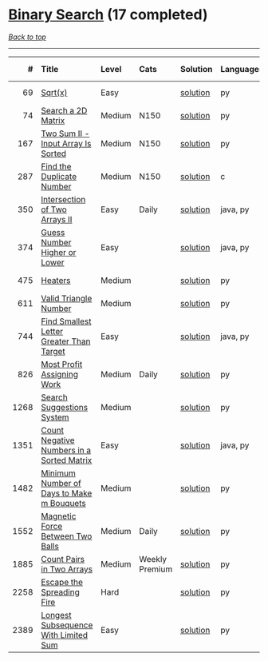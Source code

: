 # [Binary Search](<https://leetcode.com/tag/Binary-Search/>) (17 completed)

*[Back to top](<../../README.md>)*

------

|    # | Title                                                                                                                  | Level   | Cats           | Solution                                                             | Languages   | Date Complete   |
|-----:|:-----------------------------------------------------------------------------------------------------------------------|:--------|:---------------|:---------------------------------------------------------------------|:------------|:----------------|
|   69 | [Sqrt(x)](<https://leetcode.com/problems/sqrtx>)                                                                       | Easy    |                | [solution](<../_69. Sqrt(x).md>)                                     | py          | Jun 07, 2024    |
|   74 | [Search a 2D Matrix](<https://leetcode.com/problems/search-a-2d-matrix>)                                               | Medium  | N150           | [solution](<../_74. Search a 2D Matrix.md>)                          | py          | Jun 14, 2024    |
|  167 | [Two Sum II - Input Array Is Sorted](<https://leetcode.com/problems/two-sum-ii-input-array-is-sorted>)                 | Medium  | N150           | [solution](<../_167. Two Sum II - Input Array Is Sorted.md>)         | py          | Jun 13, 2024    |
|  287 | [Find the Duplicate Number](<https://leetcode.com/problems/find-the-duplicate-number>)                                 | Medium  | N150           | [solution](<../_287. Find the Duplicate Number.md>)                  | c           | Jun 25, 2024    |
|  350 | [Intersection of Two Arrays II](<https://leetcode.com/problems/intersection-of-two-arrays-ii>)                         | Easy    | Daily          | [solution](<../_350. Intersection of Two Arrays II.md>)              | java, py    | Jul 01, 2024    |
|  374 | [Guess Number Higher or Lower](<https://leetcode.com/problems/guess-number-higher-or-lower>)                           | Easy    |                | [solution](<../_374. Guess Number Higher or Lower.md>)               | java, py    | Jun 02, 2024    |
|  475 | [Heaters](<https://leetcode.com/problems/heaters>)                                                                     | Medium  |                | [solution](<../_475. Heaters.md>)                                    | py          | Jun 07, 2024    |
|  611 | [Valid Triangle Number](<https://leetcode.com/problems/valid-triangle-number>)                                         | Medium  |                | [solution](<../_611. Valid Triangle Number.md>)                      | py          | May 22, 2024    |
|  744 | [Find Smallest Letter Greater Than Target](<https://leetcode.com/problems/find-smallest-letter-greater-than-target>)   | Easy    |                | [solution](<../_744. Find Smallest Letter Greater Than Target.md>)   | java, py    | Jun 01, 2024    |
|  826 | [Most Profit Assigning Work](<https://leetcode.com/problems/most-profit-assigning-work>)                               | Medium  | Daily          | [solution](<../_826. Most Profit Assigning Work.md>)                 | py          | Jun 17, 2024    |
| 1268 | [Search Suggestions System](<https://leetcode.com/problems/search-suggestions-system>)                                 | Medium  |                | [solution](<../_1268. Search Suggestions System.md>)                 | py          | Jun 28, 2024    |
| 1351 | [Count Negative Numbers in a Sorted Matrix](<https://leetcode.com/problems/count-negative-numbers-in-a-sorted-matrix>) | Easy    |                | [solution](<../_1351. Count Negative Numbers in a Sorted Matrix.md>) | java, py    | Jun 01, 2024    |
| 1482 | [Minimum Number of Days to Make m Bouquets](<https://leetcode.com/problems/minimum-number-of-days-to-make-m-bouquets>) | Medium  |                | [solution](<../_1482. Minimum Number of Days to Make m Bouquets.md>) | py          | Jun 18, 2024    |
| 1552 | [Magnetic Force Between Two Balls](<https://leetcode.com/problems/magnetic-force-between-two-balls>)                   | Medium  | Daily          | [solution](<../_1552. Magnetic Force Between Two Balls.md>)          | py          | Jun 20, 2024    |
| 1885 | [Count Pairs in Two Arrays](<https://leetcode.com/problems/count-pairs-in-two-arrays>)                                 | Medium  | Weekly Premium | [solution](<../_1885. Count Pairs in Two Arrays.md>)                 | py          | May 21, 2024    |
| 2258 | [Escape the Spreading Fire](<https://leetcode.com/problems/escape-the-spreading-fire>)                                 | Hard    |                | [solution](<../_2258. Escape the Spreading Fire.md>)                 | py          | Jun 14, 2024    |
| 2389 | [Longest Subsequence With Limited Sum](<https://leetcode.com/problems/longest-subsequence-with-limited-sum>)           | Easy    |                | [solution](<../_2389. Longest Subsequence With Limited Sum.md>)      | py          | May 31, 2024    |